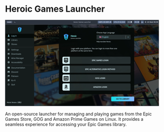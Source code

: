 # Heroic Games Launcher

![Heroic screenshot](assets/screenshot.png)


An open-source launcher for managing and playing games from the Epic Games Store, GOG and Amazon Prime Games on Linux.
It provides a seamless experience for accessing your Epic Games library.
